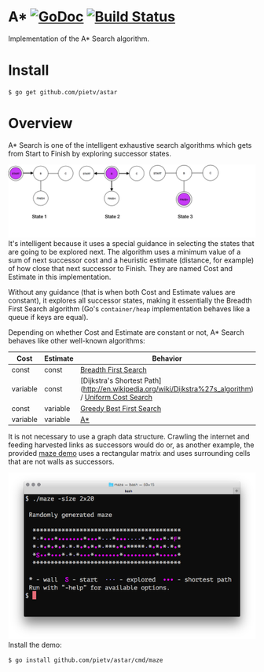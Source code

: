 A* [![GoDoc](https://godoc.org/github.com/pietv/astar?status.png)](https://godoc.org/github.com/pietv/astar) [![Build Status](https://drone.io/github.com/pietv/astar/status.png)](https://drone.io/github.com/pietv/astar/latest)
==

Implementation of the A* Search algorithm.

Install
=======

```shell
$ go get github.com/pietv/astar
```

Overview
========

A* Search is one of the intelligent exhaustive search algorithms which gets from
Start to Finish by exploring successor states.

![A* Steps](/screenshots/astar.png)
It's intelligent because it uses a special guidance in selecting the states that
are going to be explored next. The algorithm uses a minimum value of a sum of
next successor cost and a heuristic estimate (distance, for example) of how close
that next successor to Finish. They are named Cost and Estimate in this implementation.

Without any guidance (that is when both Cost and Estimate values are constant),
it explores all successor states, making it essentially the Breadth First Search
algorithm (Go's `container/heap` implementation behaves like a queue if keys are equal).

Depending on whether Cost and Estimate are constant or not, A* Search behaves
like other well-known algorithms:

Cost    |Estimate  |Behavior
--------|----------|-----------------------------------------------
const   |const     |[Breadth First Search](http://en.wikipedia.org/wiki/Breadth-first_search)
variable|const     |[Dijkstra's Shortest Path] (http://en.wikipedia.org/wiki/Dijkstra%27s_algorithm) / [Uniform Cost Search](http://en.wikipedia.org/wiki/Uniform-cost_search)
const   |variable  |[Greedy Best First Search](http://en.wikipedia.org/wiki/Best-first_search)
variable|variable  |[A*](http://en.wikipedia.org/wiki/A*_search_algorithm)


It is not necessary to use a graph data structure. Crawling the internet
and feeding harvested links as successors would do or, as another example,
the provided [maze demo](/cmd/maze/maze.go) uses a rectangular matrix
and uses surrounding cells that are not walls as successors.

![Maze Demo](/screenshots/maze.png)
Install the demo:

```shell
$ go install github.com/pietv/astar/cmd/maze
```




